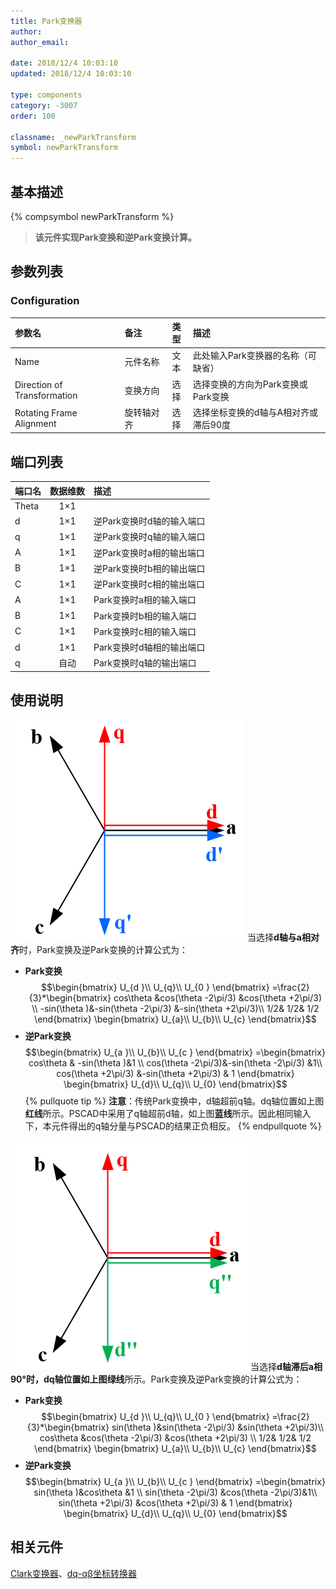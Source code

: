 ```yaml
---
title: Park变换器
author: 
author_email:

date: 2018/12/4 10:03:10
updated: 2018/12/4 10:03:10

type: components
category: -3007
order: 100

classname: _newParkTransform
symbol: newParkTransform
---
```

## 基本描述
{% compsymbol newParkTransform %}

> **该元件实现Park变换和逆Park变换计算。**

## 参数列表
### Configuration
| 参数名                      | 备注       | 类型  | 描述                                 |
| :-------------------------- | :--------- | :---: | :----------------------------------- |
| Name                        | 元件名称   | 文本  | 此处输入Park变换器的名称（可缺省）   |
| Direction of Transformation | 变换方向   | 选择  | 选择变换的方向为Park变换或Park变换   |
| Rotating Frame Alignment    | 旋转轴对齐 | 选择  | 选择坐标变换的d轴与A相对齐或滞后90度 |


## 端口列表

| 端口名 | 数据维数 | 描述                      |
| :----- | :------: | :------------------------ |
| Theta  |   1×1    |                           |
| d      |   1×1    | 逆Park变换时d轴的输入端口 |
| q      |   1×1    | 逆Park变换时q轴的输入端口 |
| A      |   1×1    | 逆Park变换时a相的输出端口 |
| B      |   1×1    | 逆Park变换时b相的输出端口 |
| C      |   1×1    | 逆Park变换时c相的输出端口 |
| A      |   1×1    | Park变换时a相的输入端口   |
| B      |   1×1    | Park变换时b相的输入端口   |
| C      |   1×1    | Park变换时c相的输入端口   |
| d      |   1×1    | Park变换时d轴相的输出端口 |
| q      |   自动   | Park变换时q轴的输出端口   |

## 使用说明

![坐标位置](comp_newParkTransform/park.png "坐标位置")
当选择**d轴与a相对齐**时，Park变换及逆Park变换的计算公式为：
+ **Park变换**
$$\begin{bmatrix}
U_{d }\\ 
U_{q}\\
U_{0 }
\end{bmatrix}
=\frac{2}{3}*\begin{bmatrix}
cos\theta &cos(\theta -2\pi/3) &cos(\theta +2\pi/3) \\ 
 -sin(\theta )&-sin(\theta -2\pi/3) &-sin(\theta +2\pi/3)\\
 1/2& 1/2& 1/2
\end{bmatrix}
\begin{bmatrix}
U_{a}\\ 
U_{b}\\ 
U_{c}
\end{bmatrix}$$
+ **逆Park变换**
$$\begin{bmatrix}
U_{a }\\ 
U_{b}\\
U_{c }
\end{bmatrix}
=\begin{bmatrix}
cos\theta &  -sin(\theta )&1 \\ 
cos(\theta -2\pi/3)&-sin(\theta -2\pi/3) &1\\
cos(\theta +2\pi/3) &-sin(\theta +2\pi/3) & 1
\end{bmatrix}
\begin{bmatrix}
U_{d}\\ 
U_{q}\\ 
U_{0}
\end{bmatrix}$$
{% pullquote tip %}
**注意**：传统Park变换中，d轴超前q轴。dq轴位置如上图**红线**所示。PSCAD中采用了q轴超前d轴，如上图**蓝线**所示。因此相同输入下，本元件得出的q轴分量与PSCAD的结果正负相反。
{% endpullquote %}

![坐标位置](comp_newParkTransform/park1.png "坐标位置")
当选择**d轴滞后a相90°**时，dq轴位置如上图**绿线**所示。Park变换及逆Park变换的计算公式为：
+ **Park变换**
$$\begin{bmatrix}
U_{d }\\ 
U_{q}\\
U_{0 }
\end{bmatrix}
=\frac{2}{3}*\begin{bmatrix}
sin(\theta )&sin(\theta -2\pi/3) &sin(\theta +2\pi/3)\\
cos\theta &cos(\theta -2\pi/3) &cos(\theta +2\pi/3) \\ 
 1/2& 1/2& 1/2
\end{bmatrix}
\begin{bmatrix}
U_{a}\\ 
U_{b}\\ 
U_{c}
\end{bmatrix}$$
+ **逆Park变换**
$$\begin{bmatrix}
U_{a }\\ 
U_{b}\\
U_{c }
\end{bmatrix}
=\begin{bmatrix}
sin(\theta )&cos\theta   &1 \\ 
sin(\theta -2\pi/3) &cos(\theta -2\pi/3)&1\\
sin(\theta +2\pi/3) &cos(\theta +2\pi/3) & 1
\end{bmatrix}
\begin{bmatrix}
U_{d}\\ 
U_{q}\\ 
U_{0}
\end{bmatrix}$$

## 相关元件

[Clark变换器](/components/comp_newClarkTransform.html)、[dq-αβ坐标转换器](/components/comp_newXYtoDQ.html)
